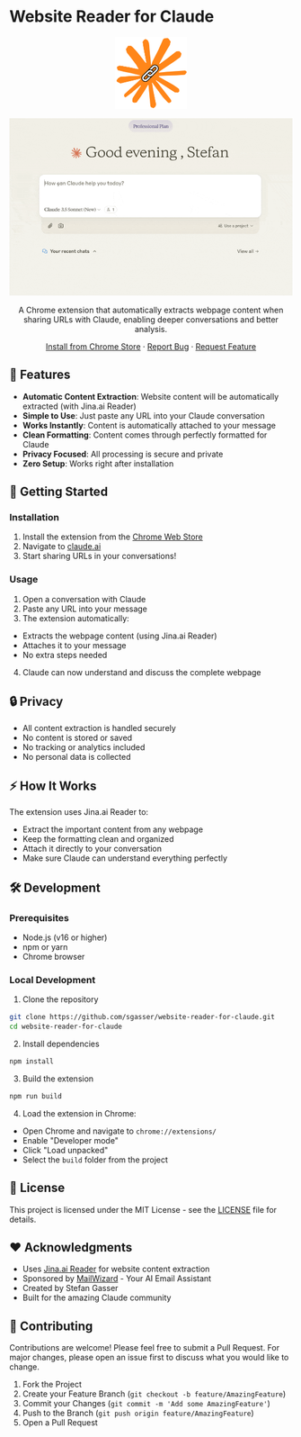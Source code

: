 # Website Reader for Claude

<div align="center">

![Website Reader for Claude](/public/img/logo-128.png)

![Demo of Website Reader for Claude](/demo.gif)

A Chrome extension that automatically extracts webpage content when sharing URLs with Claude, enabling deeper conversations and better analysis.

[Install from Chrome Store](https://chromewebstore.google.com/detail/website-reader-for-claude/jolimpecpmladpnpipohidkbcodngkpn) · [Report Bug](../../issues) · [Request Feature](../../issues)

</div>

## 🌟 Features

- **Automatic Content Extraction**: Website content will be automatically extracted (with Jina.ai Reader)
- **Simple to Use**: Just paste any URL into your Claude conversation
- **Works Instantly**: Content is automatically attached to your message
- **Clean Formatting**: Content comes through perfectly formatted for Claude
- **Privacy Focused**: All processing is secure and private
- **Zero Setup**: Works right after installation

## 🚀 Getting Started

### Installation

1. Install the extension from the [Chrome Web Store](https://chromewebstore.google.com/detail/website-reader-for-claude/jolimpecpmladpnpipohidkbcodngkpn)
2. Navigate to [claude.ai](https://claude.ai)
3. Start sharing URLs in your conversations!

### Usage

1. Open a conversation with Claude
2. Paste any URL into your message
3. The extension automatically:

- Extracts the webpage content (using Jina.ai Reader)
- Attaches it to your message
- No extra steps needed

4. Claude can now understand and discuss the complete webpage

## 🔒 Privacy

- All content extraction is handled securely
- No content is stored or saved
- No tracking or analytics included
- No personal data is collected

## ⚡ How It Works

The extension uses Jina.ai Reader to:

- Extract the important content from any webpage
- Keep the formatting clean and organized
- Attach it directly to your conversation
- Make sure Claude can understand everything perfectly

## 🛠️ Development

### Prerequisites

- Node.js (v16 or higher)
- npm or yarn
- Chrome browser

### Local Development

1. Clone the repository

```bash
git clone https://github.com/sgasser/website-reader-for-claude.git
cd website-reader-for-claude
```

2. Install dependencies

```bash
npm install
```

3. Build the extension

```bash
npm run build
```

4. Load the extension in Chrome:

- Open Chrome and navigate to `chrome://extensions/`
- Enable "Developer mode"
- Click "Load unpacked"
- Select the `build` folder from the project

## 📝 License

This project is licensed under the MIT License - see the [LICENSE](LICENSE) file for details.

## ❤️ Acknowledgments

- Uses [Jina.ai Reader](https://jina.ai/reader) for website content extraction
- Sponsored by [MailWizard](https://mailwizard.ai) - Your AI Email Assistant
- Created by Stefan Gasser
- Built for the amazing Claude community

## 🤝 Contributing

Contributions are welcome! Please feel free to submit a Pull Request. For major changes, please open an issue first to discuss what you would like to change.

1. Fork the Project
2. Create your Feature Branch (`git checkout -b feature/AmazingFeature`)
3. Commit your Changes (`git commit -m 'Add some AmazingFeature'`)
4. Push to the Branch (`git push origin feature/AmazingFeature`)
5. Open a Pull Request
